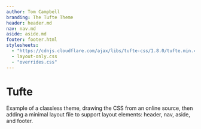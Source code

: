 ```yaml
---
author: Tom Campbell
branding: The Tufte Theme
header: header.md
nav: nav.md
aside: aside.md
footer: footer.html
stylesheets:
  - "https://cdnjs.cloudflare.com/ajax/libs/tufte-css/1.8.0/tufte.min.css"
  - layout-only.css
  - "overrides.css"
---
```

# Tufte

Example of a classless theme, drawing the CSS from an online source,
then adding a minimal layout file to support layout elements:
header, nav, aside, and footer.
